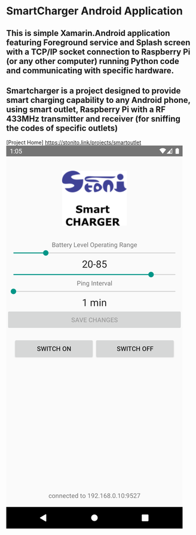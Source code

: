 # SmartCharger Android Application

This is simple Xamarin.Android application featuring Foreground service and Splash screen with a TCP/IP socket connection to Raspberry Pi (or any other computer) running Python code and communicating with specific hardware.  
---
Smartcharger is a project designed to provide smart charging capability to any Android phone, using smart outlet, Raspberry Pi with a RF 433MHz transmitter and receiver (for sniffing the codes of specific outlets)
-
[Project Home] https://stonito.link/projects/smartoutlet
![SmartCharger Android screen](Screenshots/Screenshot.png)
